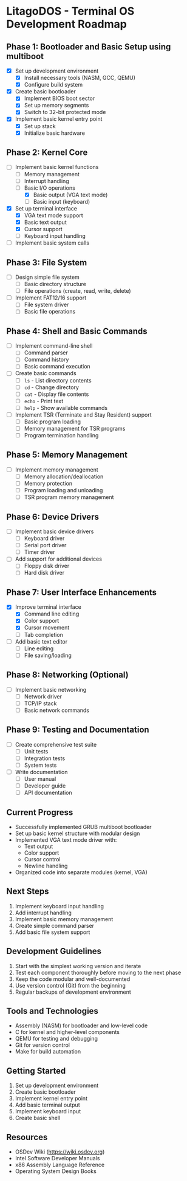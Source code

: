# LitagoDOS - Terminal OS Development Roadmap

## Phase 1: Bootloader and Basic Setup using multiboot
- [x] Set up development environment
  - [x] Install necessary tools (NASM, GCC, QEMU)
  - [x] Configure build system
- [x] Create basic bootloader
  - [x] Implement BIOS boot sector
  - [x] Set up memory segments
  - [x] Switch to 32-bit protected mode
- [x] Implement basic kernel entry point
  - [x] Set up stack
  - [x] Initialize basic hardware

## Phase 2: Kernel Core
- [ ] Implement basic kernel functions
  - [ ] Memory management
  - [ ] Interrupt handling
  - [ ] Basic I/O operations
    - [x] Basic output (VGA text mode)
    - [ ] Basic input (keyboard)
- [x] Set up terminal interface
  - [x] VGA text mode support
  - [x] Basic text output
  - [x] Cursor support
  - [ ] Keyboard input handling
- [ ] Implement basic system calls

## Phase 3: File System
- [ ] Design simple file system
  - [ ] Basic directory structure
  - [ ] File operations (create, read, write, delete)
- [ ] Implement FAT12/16 support
  - [ ] File system driver
  - [ ] Basic file operations

## Phase 4: Shell and Basic Commands
- [ ] Implement command-line shell
  - [ ] Command parser
  - [ ] Command history
  - [ ] Basic command execution
- [ ] Create basic commands
  - [ ] `ls` - List directory contents
  - [ ] `cd` - Change directory
  - [ ] `cat` - Display file contents
  - [ ] `echo` - Print text
  - [ ] `help` - Show available commands
- [ ] Implement TSR (Terminate and Stay Resident) support
  - [ ] Basic program loading
  - [ ] Memory management for TSR programs
  - [ ] Program termination handling

## Phase 5: Memory Management
- [ ] Implement memory management
  - [ ] Memory allocation/deallocation
  - [ ] Memory protection
  - [ ] Program loading and unloading
  - [ ] TSR program memory management

## Phase 6: Device Drivers
- [ ] Implement basic device drivers
  - [ ] Keyboard driver
  - [ ] Serial port driver
  - [ ] Timer driver
- [ ] Add support for additional devices
  - [ ] Floppy disk driver
  - [ ] Hard disk driver

## Phase 7: User Interface Enhancements
- [x] Improve terminal interface
  - [x] Command line editing
  - [x] Color support
  - [x] Cursor movement
  - [ ] Tab completion
- [ ] Add basic text editor
  - [ ] Line editing
  - [ ] File saving/loading

## Phase 8: Networking (Optional)
- [ ] Implement basic networking
  - [ ] Network driver
  - [ ] TCP/IP stack
  - [ ] Basic network commands

## Phase 9: Testing and Documentation
- [ ] Create comprehensive test suite
  - [ ] Unit tests
  - [ ] Integration tests
  - [ ] System tests
- [ ] Write documentation
  - [ ] User manual
  - [ ] Developer guide
  - [ ] API documentation

## Current Progress
- Successfully implemented GRUB multiboot bootloader
- Set up basic kernel structure with modular design
- Implemented VGA text mode driver with:
  - Text output
  - Color support
  - Cursor control
  - Newline handling
- Organized code into separate modules (kernel, VGA)

## Next Steps
1. Implement keyboard input handling
2. Add interrupt handling
3. Implement basic memory management
4. Create simple command parser
5. Add basic file system support

## Development Guidelines
1. Start with the simplest working version and iterate
2. Test each component thoroughly before moving to the next phase
3. Keep the code modular and well-documented
4. Use version control (Git) from the beginning
5. Regular backups of development environment

## Tools and Technologies
- Assembly (NASM) for bootloader and low-level code
- C for kernel and higher-level components
- QEMU for testing and debugging
- Git for version control
- Make for build automation

## Getting Started
1. Set up development environment
2. Create basic bootloader
3. Implement kernel entry point
4. Add basic terminal output
5. Implement keyboard input
6. Create basic shell

## Resources
- OSDev Wiki (https://wiki.osdev.org)
- Intel Software Developer Manuals
- x86 Assembly Language Reference
- Operating System Design Books 